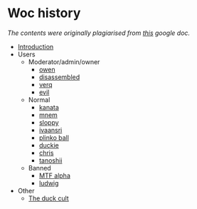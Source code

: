 # Woc history

*The contents were originally plagiarised from [this](https://docs.google.com/document/d/1tl46reu2qjMYFvGOAILWCUb3HDOgEtGEUzeMOzO0Y40/) google doc.*

- [Introduction](introduction.md)
- Users
  - Moderator/admin/owner
    - [owen](entries/users/owen.md)
    - [disassembled](entries/users/disassembled.md)
    - [verq](entries/users/verq.md)
    - [evil](entries/users/evil.md)
  - Normal
    - [kanata](entries/users/kanata.md)
    - [mnem](entries/users/mnem.md)
    - [sloppy](entries/users/sloppy.md)
    - [ivaansri](entries/users/ivaansri.md)
    - [plinko ball](entries/users/plinkoball.md)
    - [duckie](entries/users/duckie.md)
    - [chris](entries/users/chris.md)
    - [tanoshii](entries/users/tanoshii.md)
  - Banned
    - [MTF alpha](entries/users/mtf.md)
    - [ludwig](entries/users/ludwig.md)
- Other
  - [The duck cult](entries/other/duck-cult.md)
